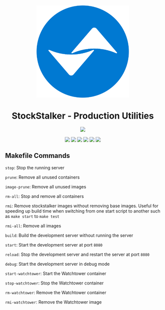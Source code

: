 <!-- logo -->
<p align="center">
  <img width="300" src="logo.png">
</p>

<!-- short description -->
<h1 align="center">StockStalker - Production Utilities </h1>

<p align="center">
    <img src="https://forthebadge.com/images/badges/works-on-my-machine.svg" />
</p>
<p align="center">
    <!-- license -->
    <img src="https://img.shields.io/github/license/Stock-Stalker/production-utilities" />
    <!-- code size  -->
    <img src="https://img.shields.io/github/languages/code-size/Stock-Stalker/production-utilities" />
    <!-- issues -->
    <img src="https://img.shields.io/github/issues/Stock-Stalker/production-utilities" />
    <!-- pull requests -->
    <img src="https://img.shields.io/github/issues-pr/Stock-Stalker/production-utilities" />
    <!-- number of commits per year -->
    <img src="https://img.shields.io/github/commit-activity/y/Stock-Stalker/production-utilities" />
    <!-- last commit -->
    <img src="https://img.shields.io/github/last-commit/Stock-Stalker/production-utilities" />
</p>

## Makefile Commands

`stop`: Stop the running server

`prune`: Remove all unused containers

`image-prune`: Remove all unused images

`rm-all`: Stop and remove all containers

`rmi`: Remove stockstalker images without removing base images. Useful for speeding up build time when switching from one start script to another such as `make start` to `make test`

`rmi-all`: Remove all images

`build`: Build the development server without running the server

`start`: Start the development server at port `8080`

`reload`: Stop the development server and restart the server at port `8080`

`debug`: Start the development server in debug mode

`start-watchtower`: Start the Watchtower container

`stop-watchtower`: Stop the Watchtower container

`rm-watchtower`: Remove the Watchtower container

`rmi-watchtower`: Remove the Watchtower image

